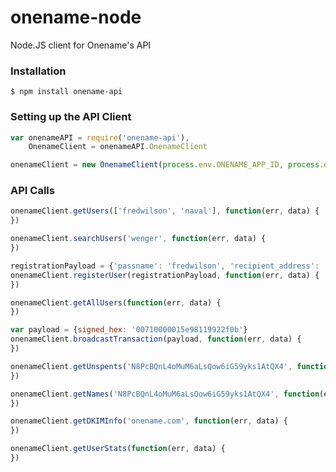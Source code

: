 # onename-node

Node.JS client for Onename's API

### Installation 

```
$ npm install onename-api
```

### Setting up the API Client

```js
var onenameAPI = require('onename-api'),
    OnenameClient = onenameAPI.OnenameClient

onenameClient = new OnenameClient(process.env.ONENAME_APP_ID, process.env.ONENAME_APP_SECRET)
```

### API Calls

```js
onenameClient.getUsers(['fredwilson', 'naval'], function(err, data) {
})
```

```js
onenameClient.searchUsers('wenger', function(err, data) {
})
```

```js
registrationPayload = {'passname': 'fredwilson', 'recipient_address': 'N6zdUCKq1gJaps76gagBbC5Vc6xBxMdvHc'}
onenameClient.registerUser(registrationPayload, function(err, data) {
})
```

```js
onenameClient.getAllUsers(function(err, data) {
})
```

```js
var payload = {signed_hex: '00710000015e98119922f0b'}
onenameClient.broadcastTransaction(payload, function(err, data) {
})
```

```js
onenameClient.getUnspents('N8PcBQnL4oMuM6aLsQow6iG59yks1AtQX4', function(err, data) {
})
```

```js
onenameClient.getNames('N8PcBQnL4oMuM6aLsQow6iG59yks1AtQX4', function(err, data) {
})
```

```js
onenameClient.getDKIMInfo('onename.com', function(err, data) {
})
```

```js
onenameClient.getUserStats(function(err, data) {
})
```